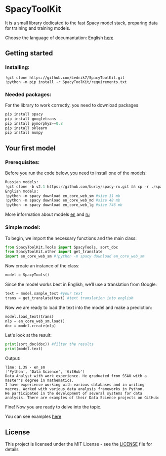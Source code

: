 # SpacyToolKit
It is a small library dedicated to the fast Spacy model stack, preparing data for training and training models.

Choose the language of documantation:
English [here](https://github.com/Lednik7/SpacyTools/blob/master/documentation-en.md)

## Getting started
### Installing: ###

```
!git clone https://github.com/Lednik7/SpacyToolKit.git
!python -m pip install -r SpacyToolKit/requirements.txt
```
### Needed packages: ###
For the library to work correctly, you need to download packages
```python
pip install spacy
pip install googletrans
pip install pymorphy2==0.8
pip install sklearn
pip install numpy
```

## Your first model ##

### Prerequisites: ###

Before you run the code below, you need to install one of the models:
```python
Russian models:
!git clone -b v2.1 https://github.com/buriy/spacy-ru.git && cp -r ./spacy-ru/ru2/.
English models:
!python -m spacy download en_core_web_sm #size 11 mb
!python -m spacy download en_core_web_md #size 48 mb
!python -m spacy download en_core_web_lg #size 746 mb
```

More information about models [en](https://spacy.io/models/en) and [ru](https://github.com/buriy/spacy-ru)

### Simple model: ###

To begin, we import the necessary functions and the main class:
```python
from SpacyToolKit.Tools import SpacyTools, sort_doc
from SpacyToolKit.other import get_translate
import en_core_web_sm #!python -m spacy download en_core_web_sm
```
Now create an instance of the class:
```python
model = SpacyTools()
```
Since the model works best in English, we’ll use a translation from Google:
```python
text = model.sample_text #your text
trans = get_translate(text) #text translation into english
```

Now we are ready to load the text into the model and make a prediction:
```python
model.load_text(trans)
nlp = en_core_web_sm.load()
doc = model.create(nlp)
```
Let's look at the result:
```python
print(sort_doc(doc)) #filter the results
print(model.text)
```
Output:
```
Time: 1.39 - en_sm
['Python', 'Data Science', 'GitHub']
Data Analyst with work experience. He graduated from SSAU with a master's degree in mathematics.
I have experience working with various databases and in writing macros. Worked with various data analysis frameworks in Python.
He participated in the development of several systems for data analysis. There are examples of their Data Science projects on GitHub:
```
Fine! Now you are ready to delve into the topic.

You can see examples [here](https://github.com/Lednik7/SpacyTools/tree/master/examples)

## License
This project is licensed under the MIT License - see the [LICENSE](https://github.com/Lednik7/SpacyTools/blob/master/LICENSE) file for details